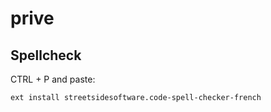 # prive


## Spellcheck

CTRL + P and paste:

```
ext install streetsidesoftware.code-spell-checker-french
```